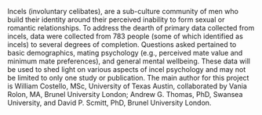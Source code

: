 Incels (involuntary celibates), are a sub-culture community of men who build their identity around their perceived inability to form sexual or romantic relationships. To address the dearth of primary data collected from incels, data were collected from 783 people (some of which identified as incels) to several degrees of completion. Questions asked pertained to basic demographics, mating psychology (e.g., perceived mate value and minimum mate preferences), and general mental wellbeing. These data will be used to shed light on various aspects of incel psychology and may not be limited to only one study or publication. The main author for this project is William Costello, MSc, University of Texas Austin, collaborated by Vania Rolon, MA, Brunel University London; Andrew G. Thomas, PhD, Swansea University, and David P. Scmitt, PhD, Brunel University London.
